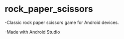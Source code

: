 # rock_paper_scissors
-Classic rock paper scissors game for Android devices.

-Made with Android Studio
